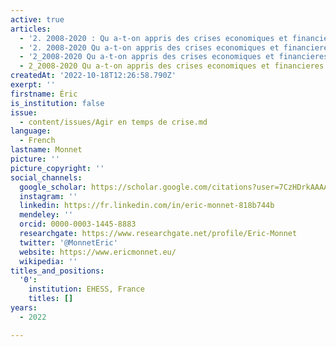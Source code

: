 ```yaml
---
active: true
articles:
  - '2. 2008-2020 : Qu a-t-on appris des crises economiques et financieres '
  - '2. 2008-2020 Qu a-t-on appris des crises economiques et financieres '
  - '2_2008-2020 Qu a-t-on appris des crises economiques et financieres '
  - 2_2008-2020 Qu a-t-on appris des crises economiques et financieres
createdAt: '2022-10-18T12:26:58.790Z'
exerpt: ''
firstname: Éric
is_institution: false
issue:
  - content/issues/Agir en temps de crise.md
language:
  - French
lastname: Monnet
picture: ''
picture_copyright: ''
social_channels:
  google_scholar: https://scholar.google.com/citations?user=7CzHDrkAAAAJ&hl=fr
  instagram: ''
  linkedin: https://fr.linkedin.com/in/eric-monnet-818b744b
  mendeley: ''
  orcid: 0000-0003-1445-8883
  researchgate: https://www.researchgate.net/profile/Eric-Monnet
  twitter: '@MonnetEric'
  website: https://www.ericmonnet.eu/
  wikipedia: ''
titles_and_positions:
  '0':
    institution: EHESS, France
    titles: []
years:
  - 2022

---
```

